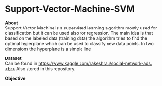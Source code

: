 # Support-Vector-Machine-SVM

**About**<br>
Support Vector Machine is a supervised learning algorithm mostly used for classification but it can be used also for regression. The main idea
is that based on the labeled data (training data) the algorithm tries to find the optimal hyperplane which can be used to classify new data points. In
two dimensions the hyperplane is a simple line <br>

**Dataset**<br>
Can be found in https://www.kaggle.com/rakeshrau/social-network-ads.<br>
Also stored in this repository.<br>

**Objective**<br>
